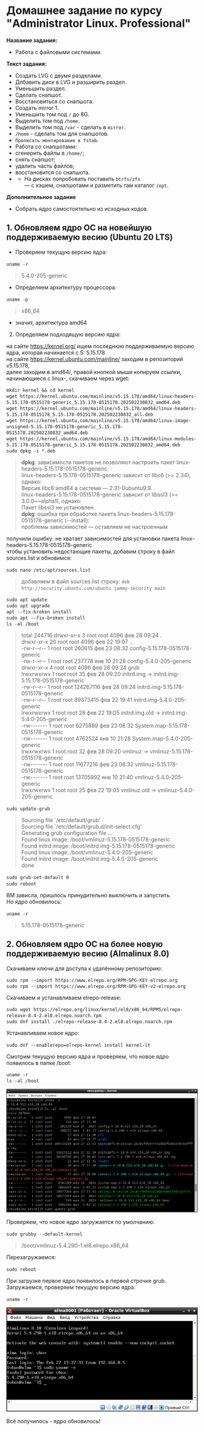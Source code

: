 # Домашнее задание по курсу "Administrator Linux. Professional"

**Название задания:** 

  - Работа с файловыми системами. 

**Текст задания:** 

  - Создать LVG с двумя разделами. 
  - Длбавить диск в LVG и разширить раздел.
  - Уменьшить раздел.
  - Сделать снапшот.
  - Восстановиться со снапшота.
  - Создать mirror 1.
  - Уменьшить том под ```/``` до 8G.
  - Выделить том под ```/home```.
  - Выделить том под ```/var``` - сделать в ```mirror```.
  - ```/home``` - сделать том для снапшотов.
  - ```Прописать монтирование в fstab```.
  - Работа со снапшотами:
  - сгенерить файлы в ```/home/```;
  - снять снапшот;
  - удалить часть файлов;
  - восстановится со снапшота.
  - * На дисках попробовать поставить ```btrfs/zfs```  \
    — с кэшем, снапшотами и разметить там каталог ```/opt```.

**Дополнительное задание** 

  - Собрать ядро самостоятельно из исходных кодов.

## 1. Обновляем ядро OC на новейшую поддерживаемую весию (Ubuntu 20 LTS)
   
 - Проверяем текущую версию ядра: 
 
`uname -r` 

>5.4.0-205-generic

 - Определяем архитектуру процессора:

`uname -p` 

>x86_64

 - значит, архитектура amd64

2.  Определяем подходящую версию ядра:

на сайте https://kernel.org/ ищем последнюю поддерживаемую версию ядра, которая начинается с 5: 5.15.178 \
на сайте https://kernel.ubuntu.com/mainline/ заходим в репозиторий v5.15.178, \
далее заходим в amd64/, правой кнопкой мыши копируем ссылки, начинающиеся с linux-, скачиваем через wget: 

```
mkdir kernel && cd kernel    
wget https://kernel.ubuntu.com/mainline/v5.15.178/amd64/linux-headers-5.15.178-0515178-generic_5.15.178-0515178.202502230832_amd64.deb
wget https://kernel.ubuntu.com/mainline/v5.15.178/amd64/linux-headers-5.15.178-0515178_5.15.178-0515178.202502230832_all.deb
wget https://kernel.ubuntu.com/mainline/v5.15.178/amd64/linux-image-unsigned-5.15.178-0515178-generic_5.15.178-0515178.202502230832_amd64.deb
wget https://kernel.ubuntu.com/mainline/v5.15.178/amd64/linux-modules-5.15.178-0515178-generic_5.15.178-0515178.202502230832_amd64.deb
sudo dpkg -i *.deb
```
>**dpkg**: зависимости пакетов не позволяют настроить пакет linux-headers-5.15.178-0515178-generic: \
>linux-headers-5.15.178-0515178-generic зависит от libc6 (>= 2.34), однако: \
> Версия libc6:amd64 в системе — 2.31-0ubuntu9.9. \
> linux-headers-5.15.178-0515178-generic зависит от libssl3 (>= 3.0.0~~alpha1), однако: \
> Пакет libssl3 не установлен. \
> **dpkg**: ошибка при обработке пакета linux-headers-5.15.178-0515178-generic (--install): \
> проблемы зависимостей — оставляем не настроенным 

получили ошибку: не хватает зависимостей для установки пакета linux-headers-5.15.178-0515178-generic \
чтобы установить недостающие пакеты, добавим строку в файл sources.list и обновимся:

`sudo nano /etc/apt/sources.list`

> добавляем в файл sources.list строку: ```deb http://security.ubuntu.com/ubuntu jammy-security main``` 

```
sudo apt update
sudo apt upgrade 
apt --fix-broken install 
sudo apt --fix-broken install 
ls -al /boot 
```

> total 244716
> drwxr-xr-x  3 root root      4096 фев 28 09:24 . \
> drwxr-xr-x 20 root root      4096 фев 22 19:07 .. \
> -rw-r--r--  1 root root    260615 фев 23 08:32 config-5.15.178-0515178-generic \
> -rw-r--r--  1 root root    237778 янв 10 21:28 config-5.4.0-205-generic \
> drwxr-xr-x  4 root root      4096 фев 28 09:24 grub \
> lrwxrwxrwx  1 root root        35 фев 28 09:20 initrd.img -> initrd.img-5.15.178-0515178-generic \
> -rw-r--r--  1 root root 124267116 фев 28 09:24 initrd.img-5.15.178-0515178-generic \
> -rw-r--r--  1 root root  89373415 фев 22 19:41 initrd.img-5.4.0-205-generic \
> lrwxrwxrwx  1 root root        28 фев 22 19:05 initrd.img.old -> initrd.img-5.4.0-205-generic \
> -rw-------  1 root root   6275889 фев 23 08:32 System.map-5.15.178-0515178-generic \
> -rw-------  1 root root   4762524 янв 10 21:28 System.map-5.4.0-205-generic \
> lrwxrwxrwx  1 root root        32 фев 28 09:20 vmlinuz -> vmlinuz-5.15.178-0515178-generic \
> -rw-------  1 root root  11677216 фев 23 08:32 vmlinuz-5.15.178-0515178-generic \
> -rw-------  1 root root  13705992 янв 10 21:40 vmlinuz-5.4.0-205-generic \
> lrwxrwxrwx  1 root root        25 фев 22 19:05 vmlinuz.old -> vmlinuz-5.4.0-205-generic

`sudo update-grub`

> Sourcing file \`/etc/default/grub\' \
> Sourcing file \`/etc/default/grub.d/init-select.cfg\' \
> Generating grub configuration file ... \
> Found linux image: /boot/vmlinuz-5.15.178-0515178-generic \
> Found initrd image: /boot/initrd.img-5.15.178-0515178-generic \
> Found linux image: /boot/vmlinuz-5.4.0-205-generic \
> Found initrd image: /boot/initrd.img-5.4.0-205-generic \
> done

`sudo grub-set-default 0`   
`sudo reboot`

ВМ зависла, пришлось принудительно выключить и запустить. \
Но ядро обновилось:

`uname -r`

> 5.15.178-0515178-generic

## 2. Обновляем ядро OC на более новую поддерживаемую весию (Almalinux 8.0)

Скачиваем ключи для доступа к удалённому репозиторию:

```
sudo rpm --import https://www.elrepo.org/RPM-GPG-KEY-elrepo.org
sudo rpm --import https://www.elrepo.org/RPM-GPG-KEY-v2-elrepo.org
```

Скачиваем и устанавливаем elrepo-release:

```
sudo wget https://elrepo.org/linux/kernel/el8/x86_64/RPMS/elrepo-release-8.4-2.el8.elrepo.noarch.rpm
sudo dnf install ./elrepo-release-8.4-2.el8.elrepo.noarch.rpm
```

Устанавливаем новое ядро:

`sudo dnf --enablerepo=elrepo-kernel install kernel-lt`

Смотрим текущую версию ядра и проверяем, что новое ядро появилось в папке /boot:

```
uname -r
ls -al /boot
```

![старое и новое ядра](./hw1.pic/new-kernel-list.png)

Проверяем, что новое ядро загружается по умолчанию:

`sudo grubby --default-kernel`

>  /boot/vmlinuz-5.4.290-1.el8.elrepo.x86_64

Перезагружаемся:

`sudo reboot`

При загрузке первое ядро появилось в первой строчке grub. \
Загружаемся, проверяем текущую версию ядра: 
 
`uname -r`

![обновленное ядро](./hw1.pic/result-rpm-kernel.png)

Всё получилось - ядро обновилось!
